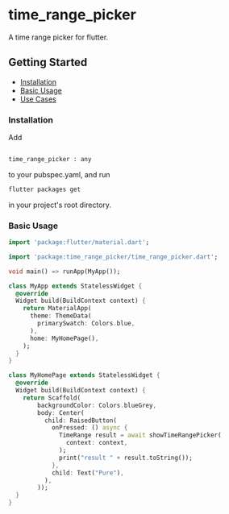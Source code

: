 # time_range_picker

A time range picker for flutter.

## Getting Started

- [Installation](#installation)
- [Basic Usage](#basic-usage)
- [Use Cases](#use-cases)



### Installation

Add

```bash

time_range_picker : any

```

to your pubspec.yaml, and run

```bash
flutter packages get
```

in your project's root directory.

### Basic Usage


```dart
import 'package:flutter/material.dart';

import 'package:time_range_picker/time_range_picker.dart';

void main() => runApp(MyApp());

class MyApp extends StatelessWidget {
  @override
  Widget build(BuildContext context) {
    return MaterialApp(
      theme: ThemeData(
        primarySwatch: Colors.blue,
      ),
      home: MyHomePage(),
    );
  }
}

class MyHomePage extends StatelessWidget {
  @override
  Widget build(BuildContext context) {
    return Scaffold(
        backgroundColor: Colors.blueGrey,
        body: Center(
          child: RaisedButton(
            onPressed: () async {
              TimeRange result = await showTimeRangePicker(
                context: context,
              );
              print("result " + result.toString());
            },
            child: Text("Pure"),
          ),
        ));
  }
}
```

